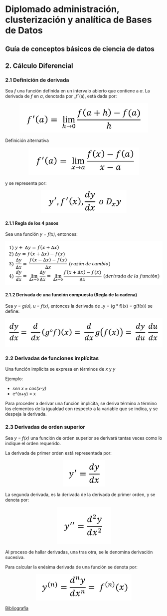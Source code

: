 # Diplomado administración, clusterización y analítica de Bases de Datos

## Guía de conceptos básicos de ciencia de datos

## 2. Cálculo Diferencial

### 2.1 Definición de derivada

Sea _f_ una función definida en un intervalo abierto que contiene a _a_. La derivada 
de _f_ en _a_, denotada por _f´(a), está dada por:

<p align ="center"><img src="imagenes/Calculo_dif/def_deri.png"></p>

Definición alternativa

<p align ="center"><img src="imagenes/Calculo_dif/def2_deri.png"></p>

y se representa por:

<p align ="center"><img src="imagenes/Calculo_dif/rep_deri.png"></p>

#### 2.1.1 Regla de los 4 pasos

Sea una función _y = f(x)_, entonces:

<p align ="center"><img src="imagenes/Calculo_dif/reg4_deri.png"></p>

#### 2.1.2 Derivada de una función compuesta (Regla de la cadena)

Sea _y = g(u), u = f(x)_, entonces la derivada de _y = (g ° f)(x) = g(f(x)) se define:

<p align ="center"><img src="imagenes/Calculo_dif/cade_deri.png"></p>

### 2.2 Derivadas de funciones implícitas

Una función implícita se expresa en términos de _x_ y _y_

Ejemplo:

* _sen x = cos(x-y)_
* e^(x+y) = x

Para proceder a derivar una función implícita, se deriva término a término los elementos
de la igualdad con respecto a la variable que se indica, y se despeja la derivada.

### 2.3 Derivadas de orden superior

Sea _y = f(x)_ una función de orden superior se derivará tantas veces como lo indique
el orden requerido.

La derivada de primer orden está representada por: 

<p align ="center"><img src="imagenes/Calculo_dif/prim_deri.png"></p>

La segunda derivada, es la derivada de la derivada de primer orden, y se denota por:

<p align ="center"><img src="imagenes/Calculo_dif/seg_deri.png"></p>

Al proceso de hallar derivadas, una tras otra, se le denomina derivación sucesiva.

Para calcular la enésima derivada de una función se denota por:

<p align ="center"><img src="imagenes/Calculo_dif/ene_deri.png"></p>

[Bibliografía](bibliografia.md)